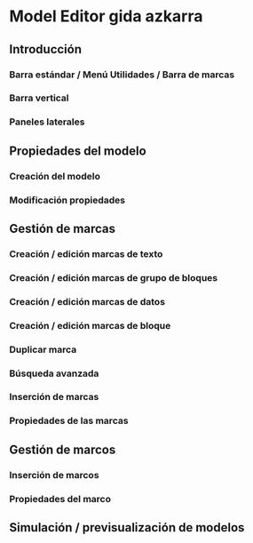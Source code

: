 # Model Editor gida azkarra

## Introducción
### Barra estándar / Menú Utilidades / Barra de marcas
### Barra vertical
### Paneles laterales
## Propiedades del modelo
### Creación del modelo
### Modificación propiedades
## Gestión de marcas
### Creación / edición marcas de texto
### Creación / edición marcas de grupo de bloques
### Creación / edición marcas de datos
### Creación / edición marcas de bloque
### Duplicar marca
### Búsqueda avanzada
### Inserción de marcas
### Propiedades de las marcas
## Gestión de marcos
### Inserción de marcos
### Propiedades del marco
## Simulación / previsualización de modelos

